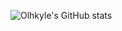 ![Olhkyle's GitHub stats](https://github-readme-stats.vercel.app/api?username=olhkyle&show_icons=true&theme=transparent)
